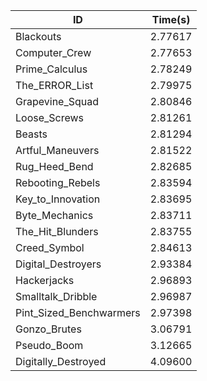 |ID|Time(s)|
|-|-|
|Blackouts|2.77617|
|Computer_Crew|2.77653|
|Prime_Calculus|2.78249|
|The_ERROR_List|2.79975|
|Grapevine_Squad|2.80846|
|Loose_Screws|2.81261|
|Beasts|2.81294|
|Artful_Maneuvers|2.81522|
|Rug_Heed_Bend|2.82685|
|Rebooting_Rebels|2.83594|
|Key_to_Innovation|2.83695|
|Byte_Mechanics|2.83711|
|The_Hit_Blunders|2.83755|
|Creed_Symbol|2.84613|
|Digital_Destroyers|2.93384|
|Hackerjacks|2.96893|
|Smalltalk_Dribble|2.96987|
|Pint_Sized_Benchwarmers|2.97398|
|Gonzo_Brutes|3.06791|
|Pseudo_Boom|3.12665|
|Digitally_Destroyed|4.09600|
